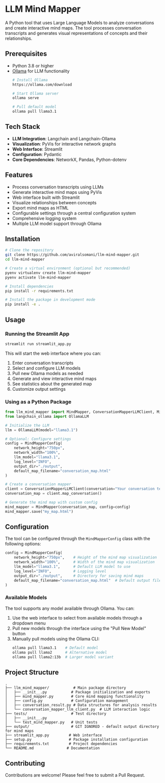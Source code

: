 # LLM Mind Mapper

A Python tool that uses Large Language Models to analyze conversations and create interactive mind maps. The tool processes conversation transcripts and generates visual representations of concepts and their relationships.

## Prerequisites

- Python 3.8 or higher
- [Ollama](https://ollama.com/) for LLM functionality
  ```bash
  # Install Ollama
  https://ollama.com/download
  
  # Start Ollama server
  ollama serve
  
  # Pull default model
  ollama pull llama3.1
  ```

## Tech Stack

- **LLM Integration**: Langchain and Langchain-Ollama
- **Visualization**: PyVis for interactive network graphs
- **Web Interface**: Streamlit
- **Configuration**: Pydantic
- **Core Dependencies**: NetworkX, Pandas, Python-dotenv

## Features

- Process conversation transcripts using LLMs
- Generate interactive mind maps using PyVis
- Web interface built with Streamlit
- Visualize relationships between concepts
- Export mind maps as HTML
- Configurable settings through a central configuration system
- Comprehensive logging system
- Multiple LLM model support through Ollama

## Installation

```bash
# Clone the repository
git clone https://github.com/aviralsomani/llm-mind-mapper.git
cd llm-mind-mapper

# Create a virtual environment (optional but recommended)
pyenv virtualenv create llm-mind-mapper
pyenv activate llm-mind-mapper

# Install dependencies
pip install -r requirements.txt

# Install the package in development mode
pip install -e .
```

## Usage

### Running the Streamlit App

```bash
streamlit run streamlit_app.py
```

This will start the web interface where you can:
1. Enter conversation transcripts
2. Select and configure LLM models
3. Pull new Ollama models as needed
4. Generate and view interactive mind maps
5. See statistics about the generated map
6. Customize output settings

### Using as a Python Package

```python
from llm_mind_mapper import MindMapper, ConversationMapperLLMClient, MindMapperConfig
from langchain_ollama import OllamaLLM

# Initialize the LLM
llm = OllamaLLM(model="llama3.1")

# Optional: Configure settings
config = MindMapperConfig(
    network_height="750px",
    network_width="100%",
    llm_model="llama3.1",
    log_level="INFO",
    output_dir="./output",
    default_map_filename="conversation_map.html"
)

# Create a conversation mapper
client = ConversationMapperLLMClient(conversation="Your conversation text", llm=llm)
conversation_map = client.map_conversation()

# Generate the mind map with custom config
mind_mapper = MindMapper(conversation_map, config=config)
mind_mapper.save("my_map.html")
```

## Configuration

The tool can be configured through the `MindMapperConfig` class with the following options:

```python
config = MindMapperConfig(
    network_height="750px",    # Height of the mind map visualization
    network_width="100%",      # Width of the mind map visualization
    llm_model="llama3.1",      # Default LLM model to use
    log_level="INFO",          # Logging level
    output_dir="./output",     # Directory for saving mind maps
    default_map_filename="conversation_map.html"  # Default output filename
)
```

### Available Models

The tool supports any model available through Ollama. You can:
1. Use the web interface to select from available models through a dropdown menu
2. Pull new models through the interface using the "Pull New Model" button
3. Manually pull models using the Ollama CLI:
   ```bash
   ollama pull llama3.1    # Default model
   ollama pull llama2      # Alternative model
   ollama pull llama2:13b  # Larger model variant
   ```

## Project Structure

```
.
├── llm_mind_mapper/           # Main package directory
│   ├── __init__.py           # Package initialization and exports
│   ├── mind_mapper.py        # Core mind mapping functionality
│   ├── config.py             # Configuration management
│   ├── conversation_result.py # Data structures for analysis results
│   └── conversation_mapper_llm_client.py  # LLM interaction logic
├── tests/                    # Test directory
│   ├── __init__.py
│   └── test_mind_mapper.py   # Unit tests
├── output/                   # GIT IGNORED - default output directory for mind maps
├── streamlit_app.py         # Web interface
├── setup.py                 # Package installation configuration
├── requirements.txt         # Project dependencies
└── README.md               # Documentation
```

## Contributing

Contributions are welcome! Please feel free to submit a Pull Request.